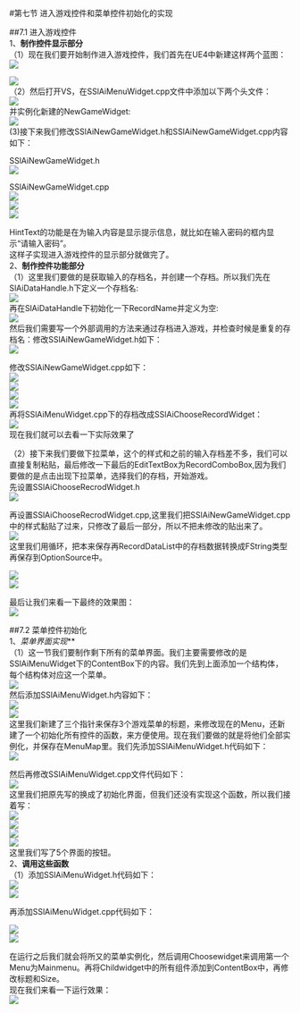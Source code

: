 ﻿#第七节 进入游戏控件和菜单控件初始化的实现     
    
##7.1 进入游戏控件    
1、**制作控件显示部分**    
（1）现在我们要开始制作进入游戏控件，我们首先在UE4中新建这样两个蓝图：   
![](https://i.imgur.com/9cOwIf3.png)      
    
![](https://i.imgur.com/BoPsOHN.png)    
（2）然后打开VS，在SSlAiMenuWidget.cpp文件中添加以下两个头文件：   
![](https://i.imgur.com/2PrHJjH.png)    
并实例化新建的NewGameWidget:   
![](https://i.imgur.com/uMLuO8b.png)    
(3)接下来我们修改SSlAiNewGameWidget.h和SSlAiNewGameWidget.cpp内容如下：   
             
SSlAiNewGameWidget.h         
![](https://i.imgur.com/5Q94Ohj.png)       
      
SSlAiNewGameWidget.cpp      
![](https://i.imgur.com/84WwAZp.png)     
![](https://i.imgur.com/IkSsP0d.png)     
![](https://i.imgur.com/flgX2LN.png)   
     
HintText的功能是在为输入内容是显示提示信息，就比如在输入密码的框内显示“请输入密码”。   
这样子实现进入游戏控件的显示部分就做完了。    
2、**制作控件功能部分**    
（1）这里我们要做的是获取输入的存档名，并创建一个存档。所以我们先在SlAiDataHandle.h下定义一个存档名:   
![](https://i.imgur.com/XEL2Yn2.png)    
再在SlAiDataHandle下初始化一下RecordName并定义为空:   
![](https://i.imgur.com/0E0I66J.png)     
然后我们需要写一个外部调用的方法来通过存档进入游戏，并检查时候是重复的存档名：修改SSlAiNewGameWidget.h如下：   
![](https://i.imgur.com/3XG3y18.png)     
     
修改SSlAiNewGameWidget.cpp如下：      
![](https://i.imgur.com/7NquVhG.png)         
![](https://i.imgur.com/ywfhO5v.png)     
![](https://i.imgur.com/klVW8jJ.png)    
![](https://i.imgur.com/ldAPy4y.png)    
再将SSlAiMenuWidget.cpp下的存档改成SSlAiChooseRecordWidget：   
![](https://i.imgur.com/jS8teEW.png)    
现在我们就可以去看一下实际效果了   

（2）接下来我们要做下拉菜单，这个的样式和之前的输入存档差不多，我们可以直接复制粘贴，最后修改一下最后的EditTextBox为RecordComboBox,因为我们要做的是点击出现下拉菜单，选择我们的存档，开始游戏。   
先设置SSlAiChooseRecrodWidget.h   
![](https://i.imgur.com/mWi6kP0.png)    
    
再设置SSlAiChooseRecrodWidget.cpp,这里我们把SSlAiNewGameWidget.cpp中的样式黏贴了过来，只修改了最后一部分，所以不把未修改的贴出来了。   
![](https://i.imgur.com/fCuZYvd.png)     
这里我们用循环，把本来保存再RecordDataList中的存档数据转换成FString类型再保存到OptionSource中。    
       
![](https://i.imgur.com/FOQb9ym.png)    
![](https://i.imgur.com/xq3Koym.png)   
   
最后让我们来看一下最终的效果图：   
![](https://i.imgur.com/7dHCx7K.png)        
                 
##7.2 菜单控件初始化   
1、*菜单界面实现***    
（1）这一节我们要制作剩下所有的菜单界面。我们主要需要修改的是SSlAiMenuWidget下的ContentBox下的内容。我们先到上面添加一个结构体，每个结构体对应这一个菜单。    
![](https://i.imgur.com/uZPHZPq.png)    
然后添加SSlAiMenuWidget.h内容如下：    
![](https://i.imgur.com/um7VCgN.png)    
![](https://i.imgur.com/I1D9vld.png)    
这里我们新建了三个指针来保存3个游戏菜单的标题，来修改现在的Menu，还新建了一个初始化所有控件的函数，来方便使用。现在我们要做的就是将他们全部实例化，并保存在MenuMap里。我们先添加SSlAiMenuWidget.h代码如下：   
![](https://i.imgur.com/BUjXDqu.png)    
   
然后再修改SSlAiMenuWidget.cpp文件代码如下：   
![](https://i.imgur.com/zljKa6R.png)      
这里我们把原先写的换成了初始化界面，但我们还没有实现这个函数，所以我们接着写：   
![](https://i.imgur.com/yJL1cOh.png)    
![](https://i.imgur.com/msVLdy3.png)     
![](https://i.imgur.com/koZl65h.png)   
![](https://i.imgur.com/6X5cS3g.png)    
这里我们写了5个界面的按钮。   
2、**调用这些函数**   
（1）添加SSlAiMenuWidget.h代码如下：   
![](https://i.imgur.com/y4AUJWh.png)    
![](https://i.imgur.com/1Sk1oM7.png)   
          
再添加SSlAiMenuWidget.cpp代码如下：    
    
![](https://i.imgur.com/EH8U3US.png)    
![](https://i.imgur.com/FlTRmP3.png)     
            
在运行之后我们就会将所又的菜单实例化，然后调用Choosewidget来调用第一个Menu为Mainmenu。再将Childwidget中的所有组件添加到ContentBox中，再修改标题和Size。   
现在我们来看一下运行效果：   
![](https://i.imgur.com/dIpcYs6.png)   
